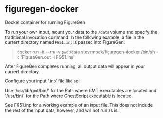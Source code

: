 # figuregen-docker
Docker container for running FigureGen

To run your own input, mount your data to the `/data` volume and
specify the traditional invocation command. In the following example,
a file in the current directory named `FG51.inp` is passed into FigureGen.

> docker run -it --rm -v `pwd`:/data stevemock/figuregen-docker /bin/sh -c 'FigureGen.out -I FG51.inp'

After FigureGen completes running, all output data will appear in your
current directory.

Configure your input '.inp' file like so:

Use '/usr/lib/gmt/bin/' for the Path where GMT executables are located and '/usr/bin/' for the Path where GhostScript executable is located.

See FG51.inp for a working example of an input file. This does not include the rest of the input data, however, and will not run as is.
